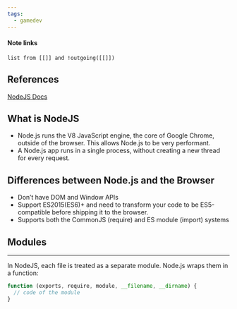 ```yaml
---
tags:
  - gamedev
---
```

#### Note links
```dataview
list from [[]] and !outgoing([[]])
```
## References
[NodeJS Docs](https://nodejs.org/en/)
## What is NodeJS

- Node.js runs the V8 JavaScript engine, the core of Google Chrome, outside of the browser. This allows Node.js to be very performant.
- A Node.js app runs in a single process, without creating a new thread for every request.
## Differences between Node.js and the Browser

- Don’t have DOM and Window APIs
- Support ES2015(ES6)+ and need to transform your code to be ES5-compatible before shipping it to the browser.
- Supports both the CommonJS (require) and ES module (import) systems

## Modules
---
In NodeJS, each file is treated as a separate module. Node.js wraps them in a function:

```js
function (exports, require, module, __filename, __dirname) {
  // code of the module
}
```

